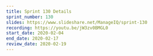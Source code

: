 ```yaml
---
title: Sprint 130 Details
sprint_number: 130
slides: https://www.slideshare.net/ManageIQ/sprint-130
recording: https://youtu.be/jW3zv0BMGL0
start_date: 2020-02-04
end_date: 2020-02-17
review_date: 2020-02-19
---
```

